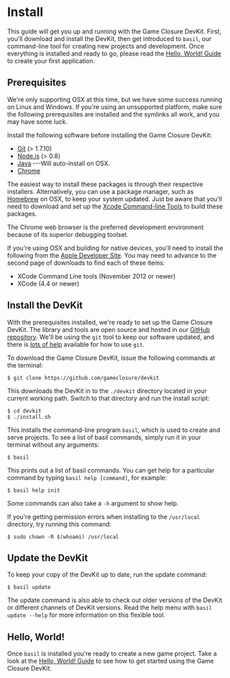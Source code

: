 # Install

This guide will get you up and running with the Game Closure
DevKit. First, you'll download and install the DevKit, then get introduced
to `basil`, our command-line tool for creating new projects
and development. Once everything is installed and ready
to go, please read the [Hello, World! Guide](../guide/hello-world.html)
to create your first application.


## Prerequisites

We're only supporting OSX at this time, but we have some
success running on Linux and Windows. If you're using an
unsupported platform, make sure the following prerequisites
are installed and the symlinks all work, and you may have
some luck.

Install the following software before installing the Game Closure DevKit:

* [Git](http://git-scm.com) (> 1.7.10)
* [Node.js](http://nodejs.org) (> 0.8)
* [Java](http://www.oracle.com/technetwork/java/javase/downloads/index.html) ---Will auto-install on OSX.
* [Chrome](http://www.google.com/chrome)

The easiest way to install these packages is through their
respective installers. Alternatively, you can use a package
manager, such as [Homebrew](http://mxcl.github.com/homebrew/)
on OSX, to keep your system updated. Just be aware that
you'll need to download and set up the [Xcode Command-line Tools](https://developer.apple.com/xcode/)
to build these packages.

The Chrome web browser is the preferred development environment because of its superior debugging toolset.

If you're using OSX and building for native devices, you'll need to install the following from the [Apple Developer Site](https://developer.apple.com/downloads/).  You may need to advance to the second page of downloads to find each of these items:

* XCode Command Line tools (November 2012 or newer)
* XCode (4.4 or newer)

## Install the DevKit

With the prerequisites installed, we're ready to set up the
Game Closure DevKit. The library and tools are open source and
hosted in our [GitHub repository](https://github.com/gameclosure/devkit).
We'll be using the `git` tool to keep our software updated,
and there is [lots of help](https://help.github.com)
available for how to use `git`.

To download the Game Closure DevKit, issue the following
commands at the terminal:

~~~
$ git clone https://github.com/gameclosure/devkit
~~~

This downloads the DevKit in to the `./devkit` directory located
in your current working path. Switch to that directory and
run the install script:

~~~
$ cd devkit
$ ./install.sh
~~~

This installs the command-line program `basil`, which is used to
create and serve projects. To see a list of basil commands,
simply run it in your terminal without any arguments:

~~~
$ basil
~~~

This prints out a list of basil commands. You can get
help for a particular command by typing `basil help [command]`,
for example:

~~~
$ basil help init
~~~

Some commands can also take a `-h` argument to show help.

If you're getting permission errors when installing to the
`/usr/local` directory, try running this command:

~~~
$ sudo chown -R $(whoami) /usr/local
~~~

## Update the DevKit

To keep your copy of the DevKit up to date, run the update command:

~~~
$ basil update
~~~

The update command is also able to check out older versions of the DevKit or different channels of DevKit versions.  Read the help menu with `basil update --help` for more information on this flexible tool.

## Hello, World!

Once `basil` is installed you're ready to create a new game project.  Take a look at the [Hello, World! Guide](../guide/hello-world.html) to see how to get started using the Game Closure DevKit.

